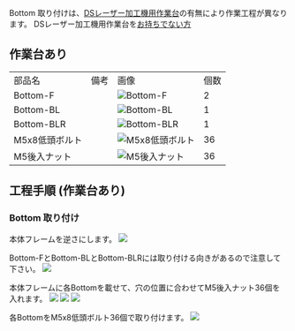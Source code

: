 Bottom 取り付けは、[DSレーザー加工機用作業台](https://shop.smartdiys.com/products/detail.php?product_id=836)の有無により作業工程が異なります。
DSレーザー加工機用作業台を[お持ちでない方](https://www.smartdiys.com/manual/fabool-laser-ds-ver3-bottom-mount-2/)

## 作業台あり

<table class="packing-list">
    <tbody>
        <tr>
            <td>部品名</td>
            <td>備考</td>
            <td class="packing-img">画像</td>
            <td>個数</td>
        </tr>
        <tr>
            <td>Bottom-F</td>
            <td></td>
            <td><img src="./images/015-1/packing/049.jpg" alt="Bottom-F"/></td>
            <td>2</td>
        </tr>
        <tr>
            <td>Bottom-BL</td>
            <td></td>
            <td><img src="./images/015-1/packing/113.jpg" alt="Bottom-BL"/></td>
            <td>1</td>
        </tr>
        <tr>
            <td>Bottom-BLR</td>
            <td></td>
            <td><img src="./images/015-1/packing/050.jpg" alt="Bottom-BLR"/></td>
            <td>1</td>
        </tr>
        <tr>
            <td>M5x8低頭ボルト</td>
            <td></td>
            <td><img src="./images/015-1/packing/145.jpg" alt="M5x8低頭ボルト"/></td>
            <td>36</td>
        </tr>
        <tr>
            <td>M5後入ナット</td>
            <td></td>
            <td><img src="./images/015-1/packing/139.jpg" alt="M5後入ナット"/></td>
            <td>36</td>
        </tr>
    </tbody>
</table>

## 工程手順 (作業台あり)

### Bottom 取り付け

本体フレームを逆さにします。
<img src="./images/015-1/000.jpg"/>

Bottom-FとBottom-BLとBottom-BLRには取り付ける向きがあるので注意して下さい。
<img src="./images/015-1/001.jpg"/>

本体フレームに各Bottomを載せて、穴の位置に合わせてM5後入ナット36個を入れます。
<img src="./images/015-1/002.jpg"/>
<img src="./images/015-1/003.jpg"/>
<img src="./images/015-1/004.jpg"/>

各BottomをM5x8低頭ボルト36個で取り付けます。
<img src="./images/015-1/005.jpg"/>
